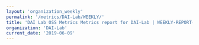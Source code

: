 ```yaml
---
layout: 'organization_weekly'
permalink: '/metrics/DAI-Lab/WEEKLY/'
title: 'DAI Lab OSS Metrics Metrics report for DAI-Lab | WEEKLY-REPORT-2019-06-09'
organization: 'DAI-Lab'
current_date: '2019-06-09'
---
```

